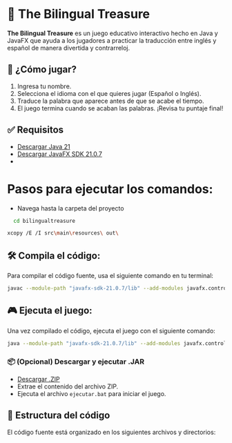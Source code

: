 # 🎯 The Bilingual Treasure

**The Bilingual Treasure** es un juego educativo interactivo hecho en Java y JavaFX que ayuda a los jugadores a practicar la traducción entre inglés y español de manera divertida y contrarreloj.

## 🚀 ¿Cómo jugar?

1. Ingresa tu nombre.
2. Selecciona el idioma con el que quieres jugar (Español o Inglés).
3. Traduce la palabra que aparece antes de que se acabe el tiempo.
4. El juego termina cuando se acaban las palabras. ¡Revisa tu puntaje final!

## ✅ Requisitos

- [Descargar Java 21](https://www-oracle-com.translate.goog/java/technologies/javase/jdk21-archive-downloads.html?_x_tr_sl=en&_x_tr_tl=es&_x_tr_hl=es&_x_tr_pto=tc)
- [Descargar JavaFX SDK 21.0.7](https://gluonhq.com/products/javafx/)
- 
# Pasos para ejecutar los comandos:
- Navega hasta la carpeta del proyecto
```bash
  cd bilingualtreasure
  ```
```bash
xcopy /E /I src\main\resources\ out\
  ```
## 🛠️ Compila el código:


Para compilar el código fuente, usa el siguiente comando en tu terminal:

```bash
javac --module-path "javafx-sdk-21.0.7/lib" --add-modules javafx.controls,javafx.fxml -d out src\main\java\bilingualtreasure\*.java
```

## 🎮 Ejecuta el juego:
Una vez compilado el código, ejecuta el juego con el siguiente comando:

```bash
java --module-path "javafx-sdk-21.0.7/lib" --add-modules javafx.controls,javafx.fxml -cp out bilingualtreasure.BilingualTreasure
```

### 📦  (Opcional) Descargar y ejecutar .JAR

- [Descargar .ZIP](https://drive.google.com/file/d/1sFkG10gD8mgQ4_GLE_W32tQDees6J-wL/view?usp=sharing)
- Extrae el contenido del archivo ZIP.
- Ejecuta el archivo ```ejecutar.bat``` para iniciar el juego.

## 📁  Estructura del código

El código fuente está organizado en los siguientes archivos y directorios: